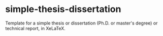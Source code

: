 # simple-thesis-dissertation
Template for a simple thesis or dissertation (Ph.D. or master's degree) or technical report, in XeLaTeX.
